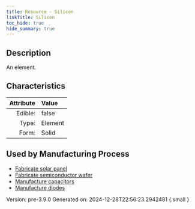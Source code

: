 ```yaml
---
title: Resource - Silicon
linkTitle: Silicon
toc_hide: true
hide_summary: true
---
```


## Description
An element.

## Characteristics

| Attribute      | Value |
|--------:|:------|
|Edible:|false|
|Type:|Element|
|Form:|Solid|
 

## Used by Manufacturing Process

- [Fabricate solar panel](/docs/definitions/process/fabricate-solar-panel)
- [Fabricate semiconductor wafer](/docs/definitions/process/fabricate-semiconductor-wafer)
- [Manufacture capacitors](/docs/definitions/process/manufacture-capacitors)
- [Manufacture diodes](/docs/definitions/process/manufacture-diodes)


    

Version: pre-3.9.0 Generated on: 2024-12-28T22:56:23.2942481
{.small }
